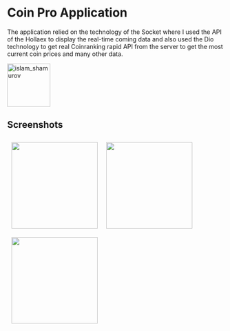 # Coin Pro Application



The application relied on the technology of the Socket where I used the API of the Hollaex to display the real-time coming data and also used the Dio technology to get real Coinranking rapid API from the server to get the most current coin prices and many other data.



</a>  
<a href="https://github.com/Islam047/Coin-pro/blob/main/app-release.apk" target="blank"><img align="center" src="https://static.tildacdn.com/tild6536-3465-4061-b030-656164346166/arrow_down.png" alt="islam_shamurov" height="100" width="100" /></a>
  

## Screenshots
<img src="https://user-images.githubusercontent.com/102592952/190419351-969b7bf3-0159-47fb-99ca-184fef522e19.jpg" align="left"
width="200"
    hspace="10" vspace="10">

<img src="https://user-images.githubusercontent.com/102592952/190419497-648a2cf4-4d04-449d-a952-fc82a992615f.jpg" align="left"
width="200"
    hspace="10" vspace="10">
    
  
<img src="https://user-images.githubusercontent.com/102592952/190419674-a7e9d767-4cfe-4642-a1c6-45414c6d3f1e.jpg" align="left"
width="200"
    hspace="10" vspace="10">
    


